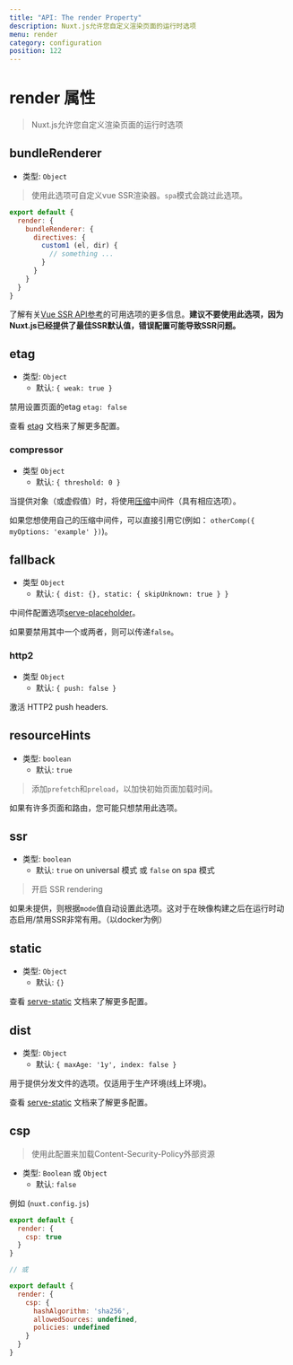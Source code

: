 ```yaml
---
title: "API: The render Property"
description: Nuxt.js允许您自定义渲染页面的运行时选项
menu: render
category: configuration
position: 122
---
```


# render 属性

> Nuxt.js允许您自定义渲染页面的运行时选项

## bundleRenderer
- 类型: `Object`

> 使用此选项可自定义vue SSR渲染器。`spa`模式会跳过此选项。

```js
export default {
  render: {
    bundleRenderer: {
      directives: {
        custom1 (el, dir) {
          // something ...
        }
      }
    }
  }
}
```

了解有关[Vue SSR API参考](https://ssr.vuejs.org/en/api.html#renderer-options)的可用选项的更多信息。**建议不要使用此选项，因为Nuxt.js已经提供了最佳SSR默认值，错误配置可能导致SSR问题。**

## etag
- 类型: `Object`
  - 默认: `{ weak: true }`

禁用设置页面的etag `etag: false`

查看 [etag](https://www.npmjs.com/package/etag) 文档来了解更多配置。

### compressor
- 类型 `Object`
  - 默认: `{ threshold: 0 }`

当提供对象（或虚假值）时，将使用[压缩](https://www.npmjs.com/package/compression)中间件（具有相应选项）。

如果您想使用自己的压缩中间件，可以直接引用它(例如： `otherComp({ myOptions: 'example' })`)。

## fallback
- 类型 `Object`
  - 默认: `{ dist: {}, static: { skipUnknown: true } }`

中间件配置选项[serve-placeholder](https://github.com/nuxt/serve-placeholder)。

如果要禁用其中一个或两者，则可以传递`false`。

### http2
- 类型 `Object`
  - 默认: `{ push: false }`

激活 HTTP2 push headers.

## resourceHints
- 类型: `boolean`
  - 默认: `true`

> 添加`prefetch`和`preload`，以加快初始页面加载时间。

如果有许多页面和路由，您可能只想禁用此选项。

## ssr
- 类型: `boolean`
  - 默认: `true` on universal 模式 或 `false` on spa 模式

> 开启 SSR rendering

如果未提供，则根据`mode`值自动设置此选项。这对于在映像构建之后在运行时动态启用/禁用SSR非常有用。（以docker为例）

## static
- 类型: `Object`
  - 默认: `{}`

查看 [serve-static](https://www.npmjs.com/package/serve-static) 文档来了解更多配置。

## dist
- 类型: `Object`
  - 默认: `{ maxAge: '1y', index: false }`

用于提供分发文件的选项。仅适用于生产环境(线上环境)。

查看 [serve-static](https://www.npmjs.com/package/serve-static) 文档来了解更多配置。

## csp

> 使用此配置来加载Content-Security-Policy外部资源

- 类型: `Boolean` 或 `Object`
  - 默认: `false`

例如 (`nuxt.config.js`)

```js
export default {
  render: {
    csp: true
  }
}

// 或

export default {
  render: {
    csp: {
      hashAlgorithm: 'sha256',
      allowedSources: undefined,
      policies: undefined
    }
  }
}

```
